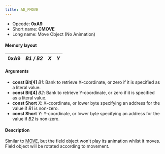 ```yaml
---
title: AD_FMOVE
---
```


- Opcode: **0xA9**
- Short name: **CMOVE**
- Long name: Move Object (No Animation)

#### Memory layout

| 0xA9 | *B1 / B2* | *X* | *Y* |
|------|-----------|-----|-----|

#### Arguments

- **const Bit\[4\]** *B1*: Bank to retrieve X-coordinate, or zero if it is specified as a literal value.
- **const Bit\[4\]** *B2*: Bank to retrieve Y-coordinate, or zero if it is specified as a literal value.
- **const Short** *X*: X-coordinate, or lower byte specifying an address for the value if *B1* is non-zero.
- **const Short** *Y*: Y-coordinate, or lower byte specifying an address for the value if *B2* is non-zero.

#### Description

Similar to [MOVE](A8_MOVE), but the field object won't play its animation whilst it moves. Field object will be rotated according to movement.
